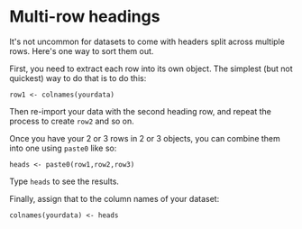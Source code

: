 
# Multi-row headings

It's not uncommon for datasets to come with headers split across multiple rows. Here's one way to sort them out.

First, you need to extract each row into its own object. The simplest (but not quickest) way to do that is to do this:

`row1 <- colnames(yourdata)`

Then re-import your data with the second heading row, and repeat the process to create `row2` and so on.

Once you have your 2 or 3 rows in 2 or 3 objects, you can combine them into one using `paste0` like so:

`heads <- paste0(row1,row2,row3)`

Type `heads` to see the results.

Finally, assign that to the column names of your dataset:

`colnames(yourdata) <- heads`


